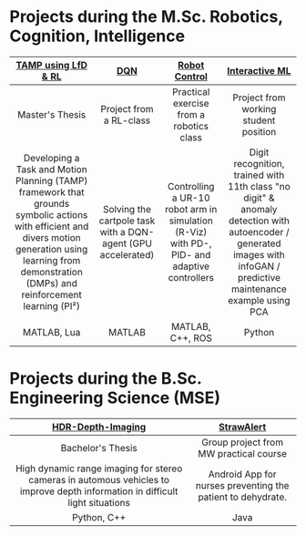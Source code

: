 # Projects during the M.Sc. Robotics, Cognition, Intelligence


[TAMP using LfD & RL](https://github.com/domi20u/Projects/tree/master/TAMP%20using%20LfD%20%26%20RL)          |  [DQN](https://github.com/domi20u/Projects/tree/master/DQN)      |   [Robot Control](https://github.com/domi20u/Projects/tree/master/Robot%20Control) | [Interactive ML](https://github.com/domi20u/Projects/tree/master/Interactive%20ML)
:-------------------------:|:-------------------------:|:-------------------------:|:-------------------------:
|  Master's Thesis |  Project from a RL-class   |  Practical exercise from a robotics class | Project from working student position
|   Developing a Task and Motion Planning (TAMP) framework that grounds symbolic actions with efficient and divers motion generation using learning from demonstration (DMPs) and reinforcement learning (PI²)    | Solving the cartpole task with a DQN-agent (GPU accelerated) | Controlling a UR-10 robot arm in simulation (R-Viz) with PD-, PID- and adaptive controllers   | Digit recognition, trained with 11th class "no digit" & anomaly detection with autoencoder  / generated images with infoGAN / predictive maintenance example using PCA|
| MATLAB, Lua | MATLAB | MATLAB, C++, ROS| Python 

# Projects during the B.Sc. Engineering Science (MSE)

[HDR-Depth-Imaging](https://github.com/domi20u/Projects/tree/master/HDR-Depth-Imaging)   |   [StrawAlert](https://github.com/domi20u/Projects/tree/master/StrawAlert)
:-------------------------:|:-------------------------:
|  Bachelor's Thesis |  Group project from MW practical course|
|    High dynamic range imaging for stereo cameras in automous vehicles to improve depth information in difficult light situations  | Android App for nurses preventing the patient to dehydrate.  |
| Python, C++ | Java |



